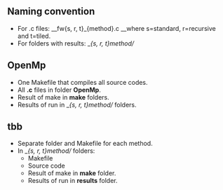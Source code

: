 ## Naming convention

- For .c files: __fw{s, r, t}_{method}.c __where s=standard, r=recursive and t=tiled.
- For folders with results: __{s, r, t}_method/__



## OpenMp

- One Makefile that compiles all source codes.
- All __.c__ files in folder __OpenMp__.
- Result of make in __make__ folders.
- Results of run in __{s, r, t}_method/__ folders.



## tbb

- Separate folder and Makefile for each method.
- In __{s, r, t}_method/__ folders:
  - Makefile
  - Source code
  - Result of make in __make__ folder.
  - Results of run in __results__ folder.



